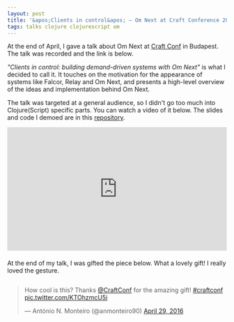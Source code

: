 ```yaml
---
layout: post
title: '&apos;Clients in control&apos; — Om Next at Craft Conference 2016'
tags: talks clojure clojurescript om
---
```


At the end of April, I gave a talk about Om Next at [Craft Conf](http://craft-conf.com/) in Budapest. The talk was recorded and the link is below.

<!--more-->

*"Clients in control: building demand-driven systems with Om Next"* is what I decided to call it. It touches on the motivation for the appearance of systems like Falcor, Relay and Om Next, and presents a high-level overview of the ideas and implementation behind Om Next.

The talk was targeted at a general audience, so I didn't go too much into Clojure(Script) specific parts. You can watch a video of it below. The slides and code I demoed are in this [repository](https://github.com/anmonteiro/craftconf-demo).

<div style="position:relative;width:100%;display:block;padding-bottom:56.25%;margin-bottom:20px;">
  <iframe width="100%" height="100%" src="https://www.ustream.tv/embed/recorded/86179814?html5ui" allowfullscreen webkitallowfullscreen frameborder="0" style="border: 0 none transparent;position:absolute;top: 0;left:0;"></iframe>
</div>

At the end of my talk, I was gifted the piece below. What a lovely gift! I really loved the gesture.

<div style="display:table;margin:0 auto;">
  <blockquote class="twitter-tweet" data-lang="en">
    <p lang="en" dir="ltr">How cool is this? Thanks <a href="https://twitter.com/CraftConf">@CraftConf</a> for the amazing gift! <a href="https://twitter.com/hashtag/craftconf?src=hash">#craftconf</a> <a href="https://t.co/KTOhzmcU5i">pic.twitter.com/KTOhzmcU5i</a>
    </p>
    &mdash; António N. Monteiro (@anmonteiro90) <a href="https://twitter.com/anmonteiro90/status/726009153525796864">April 29, 2016</a>
  </blockquote>
  <script async src="//platform.twitter.com/widgets.js" charset="utf-8"></script>
</div>
